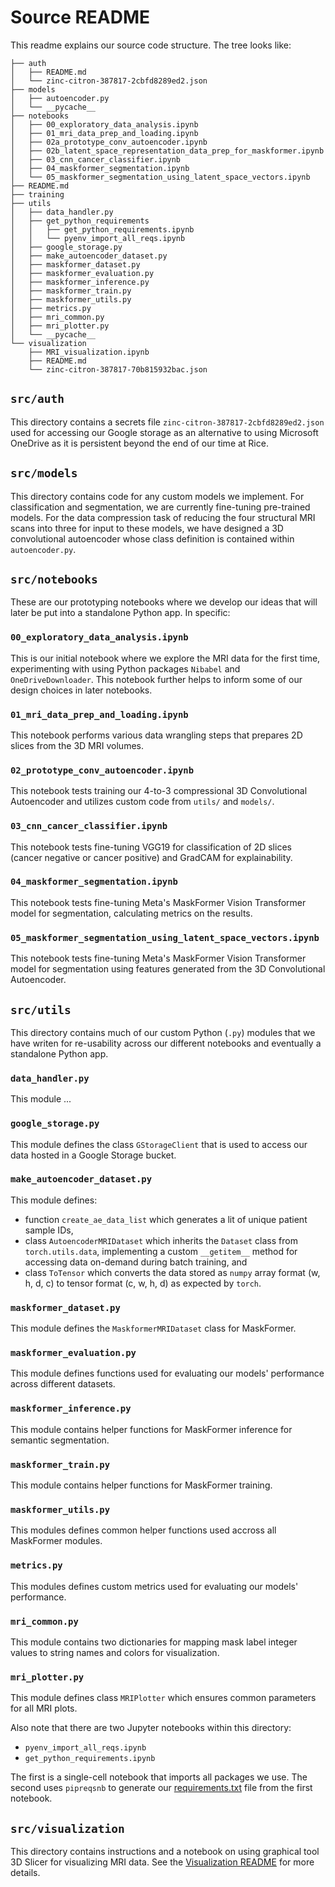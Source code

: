 # Source README

This readme explains our source code structure. The tree looks like:

```
├── auth
│   ├── README.md
│   └── zinc-citron-387817-2cbfd8289ed2.json
├── models
│   ├── autoencoder.py
│   └── __pycache__
├── notebooks
│   ├── 00_exploratory_data_analysis.ipynb
│   ├── 01_mri_data_prep_and_loading.ipynb
│   ├── 02a_prototype_conv_autoencoder.ipynb
│   ├── 02b_latent_space_representation_data_prep_for_maskformer.ipynb
│   ├── 03_cnn_cancer_classifier.ipynb
│   ├── 04_maskformer_segmentation.ipynb
│   └── 05_maskformer_segmentation_using_latent_space_vectors.ipynb
├── README.md
├── training
├── utils
│   ├── data_handler.py
│   ├── get_python_requirements
│   │   ├── get_python_requirements.ipynb
│   │   └── pyenv_import_all_reqs.ipynb
│   ├── google_storage.py
│   ├── make_autoencoder_dataset.py
│   ├── maskformer_dataset.py
│   ├── maskformer_evaluation.py
│   ├── maskformer_inference.py
│   ├── maskformer_train.py
│   ├── maskformer_utils.py
│   ├── metrics.py
│   ├── mri_common.py
│   ├── mri_plotter.py
│   └── __pycache__
└── visualization
    ├── MRI_visualization.ipynb
    ├── README.md
    └── zinc-citron-387817-70b815932bac.json
```

## `src/auth`

This directory contains a secrets file `zinc-citron-387817-2cbfd8289ed2.json` used for accessing our Google storage as an alternative to using Microsoft OneDrive as it is persistent beyond the end of our time at Rice.

## `src/models`

This directory contains code for any custom models we implement. For classification and segmentation, we are currently fine-tuning  pre-trained models. For the data compression task of reducing the four structural MRI scans into three for input to these models, we have designed a 3D convolutional autoencoder whose class definition is contained within `autoencoder.py`.

## `src/notebooks`

These are our prototyping notebooks where we develop our ideas that will later be put into a standalone Python app. In specific:

### `00_exploratory_data_analysis.ipynb` 

This is our initial notebook where we explore the MRI data for the first time, experimenting with using Python packages `Nibabel` and `OneDriveDownloader`. This notebook further helps to inform some of our design choices in later notebooks.

### `01_mri_data_prep_and_loading.ipynb`

This notebook performs various data wrangling steps that prepares 2D slices from the 3D MRI volumes.

### `02_prototype_conv_autoencoder.ipynb`

This notebook tests training our 4-to-3 compressional 3D Convolutional Autoencoder and utilizes custom code from `utils/` and `models/`.

### `03_cnn_cancer_classifier.ipynb`

This notebook tests fine-tuning VGG19 for classification of 2D slices (cancer negative or cancer positive) and GradCAM for explainability.

### `04_maskformer_segmentation.ipynb`

This notebook tests fine-tuning Meta's MaskFormer Vision Transformer model for segmentation, calculating metrics on the results.

### `05_maskformer_segmentation_using_latent_space_vectors.ipynb`

This notebook tests fine-tuning Meta's MaskFormer Vision Transformer model for segmentation using features generated from the 3D Convolutional Autoencoder.

## `src/utils`

This directory contains much of our custom Python (`.py`) modules that we have writen for re-usability across our different notebooks and eventually a standalone Python app.

### `data_handler.py`

This module ...

### `google_storage.py`

This module defines the class `GStorageClient` that is used to access our data hosted in a Google Storage bucket.

### `make_autoencoder_dataset.py`

This module defines:

* function `create_ae_data_list` which generates a lit of unique patient sample IDs,
* class `AutoencoderMRIDataset` which inherits the `Dataset` class from `torch.utils.data`, implementing a custom `__getitem__` method for accessing data on-demand during batch training, and
* class `ToTensor` which converts the data stored as `numpy` array format (w, h, d, c) to tensor format (c, w, h, d) as expected by `torch`.
  
### `maskformer_dataset.py`

This module defines the `MaskformerMRIDataset` class for MaskFormer.

### `maskformer_evaluation.py`

This module defines functions used for evaluating our models' performance across different datasets.

### `maskformer_inference.py`

This module contains helper functions for MaskFormer inference for semantic segmentation.

### `maskformer_train.py`

This module contains helper functions for MaskFormer training.

### `maskformer_utils.py`

This modules defines common helper functions used accross all MaskFormer modules.

### `metrics.py`

This modules defines custom metrics used for evaluating our models' performance.

### `mri_common.py`

This module contains two dictionaries for mapping mask label integer values to string names and colors for visualization.

### `mri_plotter.py`

This module defines class `MRIPlotter` which ensures common parameters for all MRI plots.

Also note that there are two Jupyter notebooks within this directory:

* `pyenv_import_all_reqs.ipynb`
* `get_python_requirements.ipynb`

The first is a single-cell notebook that imports all packages we use. The second uses `pipreqsnb` to generate our [requirements.txt](../requirements.txt) file from the first notebook.

## `src/visualization`

This directory contains instructions and a notebook on using graphical tool 3D Slicer for visualizing MRI data. See the [Visualization README](visualization/README.md) for more details.



